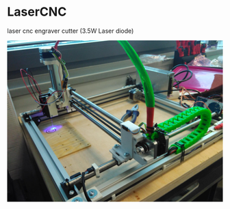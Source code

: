 # LaserCNC
laser cnc engraver cutter (3.5W Laser diode)

![Alt text](image.jpg?raw=true "Engraver")
